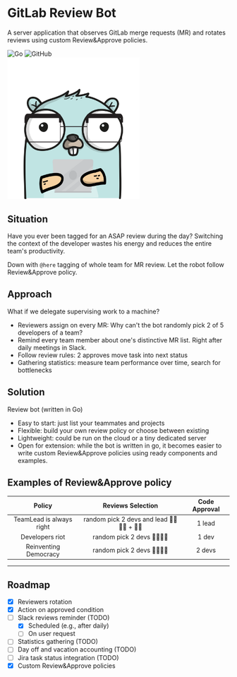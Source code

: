 # GitLab Review Bot

A server application that observes GitLab merge requests (MR) and rotates reviews using custom Review&Approve policies.

<img alt="Go" src="https://img.shields.io/badge/Go-00ADD8?style=for-the-badge&logo=go&logoColor=white"> <img alt="GitHub" src="https://img.shields.io/github/license/spatecon/gitlab-review-bot?color=blue&style=for-the-badge"> <br>
<img alt="gopher-in-glasses" src="docs/readme/assets/gopher.png" width="300">

## Situation

Have you ever been tagged for an ASAP review during the day? Switching the context of the developer wastes his energy
and reduces the entire team's productivity.

Down with `@here` tagging of whole team for MR review. Let the robot follow Review&Approve policy.

## Approach

What if we delegate supervising work to a machine?

- Reviewers assign on every MR: Why can't the bot randomly pick 2 of 5 developers of a team?
- Remind every team member about one's distinctive MR list. Right after daily meetings in Slack.
- Follow review rules: 2 approves move task into next status
- Gathering statistics: measure team performance over time, search for bottlenecks

## Solution

Review bot (written in Go)

- Easy to start: just list your teammates and projects
- Flexible: build your own review policy or choose between existing
- Lightweight: could be run on the cloud or a tiny dedicated server
- Open for extension: while the bot is written in go, it becomes easier to write custom Review&Approve policies using
  ready components and examples.

## Examples of Review&Approve policy

|          Policy          |                Reviews Selection                | Code Approval |
|:------------------------:|:-----------------------------------------------:|:-------------:|
| TeamLead is always right | random pick 2 devs and lead 👩‍💻🧑‍💻 + 🧙‍♂️️ |    1 lead     |
|     Developers riot      |          random pick 2 devs 👩‍💻🧑‍💻          |     1 dev     |
|  Reinventing Democracy   |          random pick 2 devs 👩‍💻👨‍💻          |    2 devs     |

---

## Roadmap

- [x] Reviewers rotation
- [x] Action on approved condition
- [ ] Slack reviews reminder (TODO)
    - [x] Scheduled (e.g., after daily)
    - [ ] On user request
- [ ] Statistics gathering (TODO)
- [ ] Day off and vacation accounting (TODO)
- [ ] Jira task status integration (TODO)
- [x] Custom Review&Approve policies
